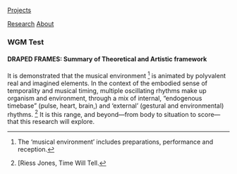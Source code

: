<!-- NAV for all headers !-->
[Projects](https://paulabbott.net/index.html)
<!--[Future](https://paulabbott.net/future/)!-->
[Research](https://paulabbott.net/research/)
[About](https://paulabbott.net/about/)
<!-- end nav! -->

### WGM Test  

#### DRAPED FRAMES: Summary of Theoretical and Artistic framework

It is demonstrated that the musical environment [^1] is animated by polyvalent real and imagined elements. In the context of the embodied sense of temporality and musical timing, multiple oscillating rhythms make up organism and environment, through a mix of internal, “endogenous timebase” (pulse, heart, brain,) and ‘external’ (gestural and environmental) rhythms. [^2] It is this range, and beyond—from body to situation to score— that this research will explore.

[^1]: The ‘musical environment’ includes preparations, performance and reception.
[^2]: [Riess Jones, Time Will Tell.
